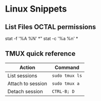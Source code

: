 # Linux Snippets

## List Files OCTAL permissions
<tabs>
    <tab title="MacOS">
        <code-block lang="shell">stat -f '%A %N' *"</code-block>
    </tab>
    <tab title="Linux">
        <code-block lang="shell">stat -c '%a %n' *</code-block>
    </tab>
</tabs>

## TMUX quick reference

| Action            | Command        |
|-------------------|----------------|
| List sessions     | `sudo tmux ls` |
| Attach to session | `sudo tmux a`  |
| Detach session    | `CTRL-B; D`    |
